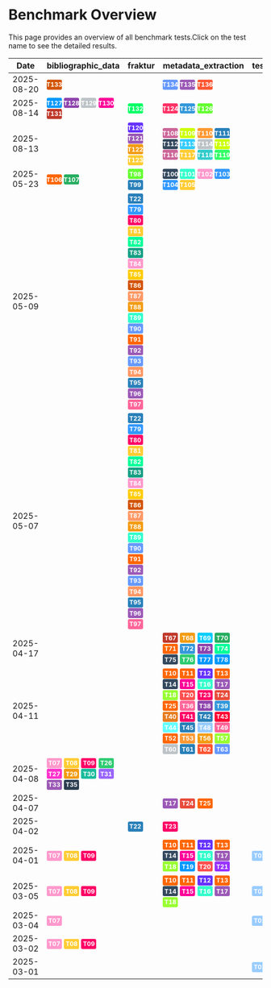 # Benchmark Overview

This page provides an overview of all benchmark tests.Click on the test name to see the detailed results.

<script src="https://code.jquery.com/jquery-3.6.0.min.js"></script>
<link rel="stylesheet" href="https://cdn.datatables.net/1.13.6/css/jquery.dataTables.min.css">
<script src="https://cdn.datatables.net/1.13.6/js/jquery.dataTables.min.js"></script><style>
    /* Square styles */
    .test-rectangle {
        display: inline-flex;
        height: 20px;
        border-radius: 3px;
        text-align: center;
        align-items: center;
        justify-content: center;
        font-size: 12px;
        font-weight: regular;
        color: white;
        padding: 0 5px;
        white-space: nowrap;
        overflow: hidden;
        text-overflow: ellipsis;
    }
    .test-square {
        display: inline-flex;
        width: 30px;
        height: 20px;
        border-radius: 3px;
        text-align: center;
        align-items: center;
        justify-content: center;
        font-size: 12px;
        font-weight: bold;
        color: white;
    }
    /* Inner table styles */
    .inner-table {
        width: 100%;
        border-collapse: collapse;
        margin: 0;
        padding: 0;
    }
    .inner-table th, .inner-table td {
        padding: 4px;
        text-align: left;
        border-bottom: 1px solid #ddd;
    }
    .inner-table th {
        background-color: #f2f2f2;
        font-weight: bold;
    }
</style>
<table id="data-table" class="display">
  <thead><tr>
    <th>Date</th>
    <th>bibliographic_data</th>
    <th>fraktur</th>
    <th>metadata_extraction</th>
    <th>test_benchmark</th>
    <th>test_benchmark2</th>
    <th>zettelkatalog</th>

  </tr></thead>
  <tbody>
<tr>
    <td>2025-08-20</td>
    <td><a href='/archive/2025-08-20/T133'><span class='test-square' style='background-color: #d35400;'>T133</span></a>&nbsp;</td>
    <td></td>
    <td><a href='/archive/2025-08-20/T134'><span class='test-square' style='background-color: #6699ff;'>T134</span></a>&nbsp;<a href='/archive/2025-08-20/T135'><span class='test-square' style='background-color: #9b59b6;'>T135</span></a>&nbsp;<a href='/archive/2025-08-20/T136'><span class='test-square' style='background-color: #ff5733;'>T136</span></a>&nbsp;</td>
    <td></td>
    <td></td>
    <td></td>
</tr>
<tr>
    <td>2025-08-14</td>
    <td><a href='/archive/2025-08-14/T127'><span class='test-square' style='background-color: #0099ff;'>T127</span></a>&nbsp;<a href='/archive/2025-08-14/T128'><span class='test-square' style='background-color: #8e44ad;'>T128</span></a>&nbsp;<a href='/archive/2025-08-14/T129'><span class='test-square' style='background-color: #bdc3c7;'>T129</span></a>&nbsp;<a href='/archive/2025-08-14/T130'><span class='test-square' style='background-color: #ff0099;'>T130</span></a>&nbsp;<a href='/archive/2025-08-14/T131'><span class='test-square' style='background-color: #c0392b;'>T131</span></a>&nbsp;</td>
    <td><a href='/archive/2025-08-14/T132'><span class='test-square' style='background-color: #00ff66;'>T132</span></a>&nbsp;</td>
    <td><a href='/archive/2025-08-14/T124'><span class='test-square' style='background-color: #ff3366;'>T124</span></a>&nbsp;<a href='/archive/2025-08-14/T125'><span class='test-square' style='background-color: #3498db;'>T125</span></a>&nbsp;<a href='/archive/2025-08-14/T126'><span class='test-square' style='background-color: #66ff33;'>T126</span></a>&nbsp;</td>
    <td></td>
    <td></td>
    <td></td>
</tr>
<tr>
    <td>2025-08-13</td>
    <td></td>
    <td><a href='/archive/2025-08-13/T120'><span class='test-square' style='background-color: #6633ff;'>T120</span></a>&nbsp;<a href='/archive/2025-08-13/T121'><span class='test-square' style='background-color: #9b59b6;'>T121</span></a>&nbsp;<a href='/archive/2025-08-13/T122'><span class='test-square' style='background-color: #f39c12;'>T122</span></a>&nbsp;<a href='/archive/2025-08-13/T123'><span class='test-square' style='background-color: #ffcc33;'>T123</span></a>&nbsp;</td>
    <td><a href='/archive/2025-08-13/T108'><span class='test-square' style='background-color: #cc6699;'>T108</span></a>&nbsp;<a href='/archive/2025-08-13/T109'><span class='test-square' style='background-color: #ccff00;'>T109</span></a>&nbsp;<a href='/archive/2025-08-13/T110'><span class='test-square' style='background-color: #ff9933;'>T110</span></a>&nbsp;<a href='/archive/2025-08-13/T111'><span class='test-square' style='background-color: #2980b9;'>T111</span></a>&nbsp;<a href='/archive/2025-08-13/T112'><span class='test-square' style='background-color: #34495e;'>T112</span></a>&nbsp;<a href='/archive/2025-08-13/T113'><span class='test-square' style='background-color: #33ccff;'>T113</span></a>&nbsp;<a href='/archive/2025-08-13/T114'><span class='test-square' style='background-color: #bdc3c7;'>T114</span></a>&nbsp;<a href='/archive/2025-08-13/T115'><span class='test-square' style='background-color: #ccff00;'>T115</span></a>&nbsp;<a href='/archive/2025-08-13/T116'><span class='test-square' style='background-color: #cc6699;'>T116</span></a>&nbsp;<a href='/archive/2025-08-13/T117'><span class='test-square' style='background-color: #ffcc33;'>T117</span></a>&nbsp;<a href='/archive/2025-08-13/T118'><span class='test-square' style='background-color: #33cccc;'>T118</span></a>&nbsp;<a href='/archive/2025-08-13/T119'><span class='test-square' style='background-color: #33ff66;'>T119</span></a>&nbsp;</td>
    <td></td>
    <td></td>
    <td></td>
</tr>
<tr>
    <td>2025-05-23</td>
    <td><a href='/archive/2025-05-23/T106'><span class='test-square' style='background-color: #ff6600;'>T106</span></a>&nbsp;<a href='/archive/2025-05-23/T107'><span class='test-square' style='background-color: #27ae60;'>T107</span></a>&nbsp;</td>
    <td><a href='/archive/2025-05-23/T98'><span class='test-square' style='background-color: #66ff33;'>T98</span></a>&nbsp;<a href='/archive/2025-05-23/T99'><span class='test-square' style='background-color: #2980b9;'>T99</span></a>&nbsp;</td>
    <td><a href='/archive/2025-05-23/T100'><span class='test-square' style='background-color: #34495e;'>T100</span></a>&nbsp;<a href='/archive/2025-05-23/T101'><span class='test-square' style='background-color: #33ffcc;'>T101</span></a>&nbsp;<a href='/archive/2025-05-23/T102'><span class='test-square' style='background-color: #ff99cc;'>T102</span></a>&nbsp;<a href='/archive/2025-05-23/T103'><span class='test-square' style='background-color: #3399ff;'>T103</span></a>&nbsp;<a href='/archive/2025-05-23/T104'><span class='test-square' style='background-color: #3399ff;'>T104</span></a>&nbsp;<a href='/archive/2025-05-23/T105'><span class='test-square' style='background-color: #ffcc33;'>T105</span></a>&nbsp;</td>
    <td></td>
    <td></td>
    <td></td>
</tr>
<tr>
    <td>2025-05-09</td>
    <td></td>
    <td><a href='/archive/2025-05-09/T22'><span class='test-square' style='background-color: #2980b9;'>T22</span></a>&nbsp;<a href='/archive/2025-05-09/T79'><span class='test-square' style='background-color: #3399ff;'>T79</span></a>&nbsp;<a href='/archive/2025-05-09/T80'><span class='test-square' style='background-color: #ff0066;'>T80</span></a>&nbsp;<a href='/archive/2025-05-09/T81'><span class='test-square' style='background-color: #ffcc33;'>T81</span></a>&nbsp;<a href='/archive/2025-05-09/T82'><span class='test-square' style='background-color: #00ff99;'>T82</span></a>&nbsp;<a href='/archive/2025-05-09/T83'><span class='test-square' style='background-color: #16a085;'>T83</span></a>&nbsp;<a href='/archive/2025-05-09/T84'><span class='test-square' style='background-color: #ff99cc;'>T84</span></a>&nbsp;<a href='/archive/2025-05-09/T85'><span class='test-square' style='background-color: #ffcc00;'>T85</span></a>&nbsp;<a href='/archive/2025-05-09/T86'><span class='test-square' style='background-color: #d35400;'>T86</span></a>&nbsp;<a href='/archive/2025-05-09/T87'><span class='test-square' style='background-color: #ff9966;'>T87</span></a>&nbsp;<a href='/archive/2025-05-09/T88'><span class='test-square' style='background-color: #f39c12;'>T88</span></a>&nbsp;<a href='/archive/2025-05-09/T89'><span class='test-square' style='background-color: #33ffcc;'>T89</span></a>&nbsp;<a href='/archive/2025-05-09/T90'><span class='test-square' style='background-color: #6699ff;'>T90</span></a>&nbsp;<a href='/archive/2025-05-09/T91'><span class='test-square' style='background-color: #ff6600;'>T91</span></a>&nbsp;<a href='/archive/2025-05-09/T92'><span class='test-square' style='background-color: #9b59b6;'>T92</span></a>&nbsp;<a href='/archive/2025-05-09/T93'><span class='test-square' style='background-color: #6699ff;'>T93</span></a>&nbsp;<a href='/archive/2025-05-09/T94'><span class='test-square' style='background-color: #ff9966;'>T94</span></a>&nbsp;<a href='/archive/2025-05-09/T95'><span class='test-square' style='background-color: #2980b9;'>T95</span></a>&nbsp;<a href='/archive/2025-05-09/T96'><span class='test-square' style='background-color: #9b59b6;'>T96</span></a>&nbsp;<a href='/archive/2025-05-09/T97'><span class='test-square' style='background-color: #ff6699;'>T97</span></a>&nbsp;</td>
    <td></td>
    <td></td>
    <td></td>
    <td></td>
</tr>
<tr>
    <td>2025-05-07</td>
    <td></td>
    <td><a href='/archive/2025-05-07/T22'><span class='test-square' style='background-color: #2980b9;'>T22</span></a>&nbsp;<a href='/archive/2025-05-07/T79'><span class='test-square' style='background-color: #3399ff;'>T79</span></a>&nbsp;<a href='/archive/2025-05-07/T80'><span class='test-square' style='background-color: #ff0066;'>T80</span></a>&nbsp;<a href='/archive/2025-05-07/T81'><span class='test-square' style='background-color: #ffcc33;'>T81</span></a>&nbsp;<a href='/archive/2025-05-07/T82'><span class='test-square' style='background-color: #00ff99;'>T82</span></a>&nbsp;<a href='/archive/2025-05-07/T83'><span class='test-square' style='background-color: #16a085;'>T83</span></a>&nbsp;<a href='/archive/2025-05-07/T84'><span class='test-square' style='background-color: #ff99cc;'>T84</span></a>&nbsp;<a href='/archive/2025-05-07/T85'><span class='test-square' style='background-color: #ffcc00;'>T85</span></a>&nbsp;<a href='/archive/2025-05-07/T86'><span class='test-square' style='background-color: #d35400;'>T86</span></a>&nbsp;<a href='/archive/2025-05-07/T87'><span class='test-square' style='background-color: #ff9966;'>T87</span></a>&nbsp;<a href='/archive/2025-05-07/T88'><span class='test-square' style='background-color: #f39c12;'>T88</span></a>&nbsp;<a href='/archive/2025-05-07/T89'><span class='test-square' style='background-color: #33ffcc;'>T89</span></a>&nbsp;<a href='/archive/2025-05-07/T90'><span class='test-square' style='background-color: #6699ff;'>T90</span></a>&nbsp;<a href='/archive/2025-05-07/T91'><span class='test-square' style='background-color: #ff6600;'>T91</span></a>&nbsp;<a href='/archive/2025-05-07/T92'><span class='test-square' style='background-color: #9b59b6;'>T92</span></a>&nbsp;<a href='/archive/2025-05-07/T93'><span class='test-square' style='background-color: #6699ff;'>T93</span></a>&nbsp;<a href='/archive/2025-05-07/T94'><span class='test-square' style='background-color: #ff9966;'>T94</span></a>&nbsp;<a href='/archive/2025-05-07/T95'><span class='test-square' style='background-color: #2980b9;'>T95</span></a>&nbsp;<a href='/archive/2025-05-07/T96'><span class='test-square' style='background-color: #9b59b6;'>T96</span></a>&nbsp;<a href='/archive/2025-05-07/T97'><span class='test-square' style='background-color: #ff6699;'>T97</span></a>&nbsp;</td>
    <td></td>
    <td></td>
    <td></td>
    <td></td>
</tr>
<tr>
    <td>2025-04-17</td>
    <td></td>
    <td></td>
    <td><a href='/archive/2025-04-17/T67'><span class='test-square' style='background-color: #c0392b;'>T67</span></a>&nbsp;<a href='/archive/2025-04-17/T68'><span class='test-square' style='background-color: #f39c12;'>T68</span></a>&nbsp;<a href='/archive/2025-04-17/T69'><span class='test-square' style='background-color: #00ccff;'>T69</span></a>&nbsp;<a href='/archive/2025-04-17/T70'><span class='test-square' style='background-color: #27ae60;'>T70</span></a>&nbsp;<a href='/archive/2025-04-17/T71'><span class='test-square' style='background-color: #ff6600;'>T71</span></a>&nbsp;<a href='/archive/2025-04-17/T72'><span class='test-square' style='background-color: #3498db;'>T72</span></a>&nbsp;<a href='/archive/2025-04-17/T73'><span class='test-square' style='background-color: #8e44ad;'>T73</span></a>&nbsp;<a href='/archive/2025-04-17/T74'><span class='test-square' style='background-color: #00ff99;'>T74</span></a>&nbsp;<a href='/archive/2025-04-17/T75'><span class='test-square' style='background-color: #34495e;'>T75</span></a>&nbsp;<a href='/archive/2025-04-17/T76'><span class='test-square' style='background-color: #2ecc71;'>T76</span></a>&nbsp;<a href='/archive/2025-04-17/T77'><span class='test-square' style='background-color: #0099ff;'>T77</span></a>&nbsp;<a href='/archive/2025-04-17/T78'><span class='test-square' style='background-color: #0099ff;'>T78</span></a>&nbsp;</td>
    <td></td>
    <td></td>
    <td></td>
</tr>
<tr>
    <td>2025-04-11</td>
    <td></td>
    <td></td>
    <td><a href='/archive/2025-04-11/T10'><span class='test-square' style='background-color: #ff6600;'>T10</span></a>&nbsp;<a href='/archive/2025-04-11/T11'><span class='test-square' style='background-color: #ff6600;'>T11</span></a>&nbsp;<a href='/archive/2025-04-11/T12'><span class='test-square' style='background-color: #6633ff;'>T12</span></a>&nbsp;<a href='/archive/2025-04-11/T13'><span class='test-square' style='background-color: #ff6600;'>T13</span></a>&nbsp;<a href='/archive/2025-04-11/T14'><span class='test-square' style='background-color: #34495e;'>T14</span></a>&nbsp;<a href='/archive/2025-04-11/T15'><span class='test-square' style='background-color: #ff0099;'>T15</span></a>&nbsp;<a href='/archive/2025-04-11/T16'><span class='test-square' style='background-color: #33ffcc;'>T16</span></a>&nbsp;<a href='/archive/2025-04-11/T17'><span class='test-square' style='background-color: #9b59b6;'>T17</span></a>&nbsp;<a href='/archive/2025-04-11/T18'><span class='test-square' style='background-color: #99ff33;'>T18</span></a>&nbsp;<a href='/archive/2025-04-11/T20'><span class='test-square' style='background-color: #ff5050;'>T20</span></a>&nbsp;<a href='/archive/2025-04-11/T23'><span class='test-square' style='background-color: #ff0066;'>T23</span></a>&nbsp;<a href='/archive/2025-04-11/T24'><span class='test-square' style='background-color: #e74c3c;'>T24</span></a>&nbsp;<a href='/archive/2025-04-11/T25'><span class='test-square' style='background-color: #ff6600;'>T25</span></a>&nbsp;<a href='/archive/2025-04-11/T36'><span class='test-square' style='background-color: #ff6699;'>T36</span></a>&nbsp;<a href='/archive/2025-04-11/T38'><span class='test-square' style='background-color: #8e44ad;'>T38</span></a>&nbsp;<a href='/archive/2025-04-11/T39'><span class='test-square' style='background-color: #3498db;'>T39</span></a>&nbsp;<a href='/archive/2025-04-11/T40'><span class='test-square' style='background-color: #e67e22;'>T40</span></a>&nbsp;<a href='/archive/2025-04-11/T41'><span class='test-square' style='background-color: #ff0066;'>T41</span></a>&nbsp;<a href='/archive/2025-04-11/T42'><span class='test-square' style='background-color: #2980b9;'>T42</span></a>&nbsp;<a href='/archive/2025-04-11/T43'><span class='test-square' style='background-color: #ff0033;'>T43</span></a>&nbsp;<a href='/archive/2025-04-11/T44'><span class='test-square' style='background-color: #66ffff;'>T44</span></a>&nbsp;<a href='/archive/2025-04-11/T45'><span class='test-square' style='background-color: #2980b9;'>T45</span></a>&nbsp;<a href='/archive/2025-04-11/T48'><span class='test-square' style='background-color: #99ccff;'>T48</span></a>&nbsp;<a href='/archive/2025-04-11/T49'><span class='test-square' style='background-color: #ff6699;'>T49</span></a>&nbsp;<a href='/archive/2025-04-11/T52'><span class='test-square' style='background-color: #ff6600;'>T52</span></a>&nbsp;<a href='/archive/2025-04-11/T53'><span class='test-square' style='background-color: #ff9933;'>T53</span></a>&nbsp;<a href='/archive/2025-04-11/T56'><span class='test-square' style='background-color: #f39c12;'>T56</span></a>&nbsp;<a href='/archive/2025-04-11/T57'><span class='test-square' style='background-color: #99ff33;'>T57</span></a>&nbsp;<a href='/archive/2025-04-11/T60'><span class='test-square' style='background-color: #bdc3c7;'>T60</span></a>&nbsp;<a href='/archive/2025-04-11/T61'><span class='test-square' style='background-color: #2980b9;'>T61</span></a>&nbsp;<a href='/archive/2025-04-11/T62'><span class='test-square' style='background-color: #ff5733;'>T62</span></a>&nbsp;<a href='/archive/2025-04-11/T63'><span class='test-square' style='background-color: #6699ff;'>T63</span></a>&nbsp;</td>
    <td></td>
    <td></td>
    <td></td>
</tr>
<tr>
    <td>2025-04-08</td>
    <td><a href='/archive/2025-04-08/T07'><span class='test-square' style='background-color: #ff99cc;'>T07</span></a>&nbsp;<a href='/archive/2025-04-08/T08'><span class='test-square' style='background-color: #ffcc33;'>T08</span></a>&nbsp;<a href='/archive/2025-04-08/T09'><span class='test-square' style='background-color: #ff0066;'>T09</span></a>&nbsp;<a href='/archive/2025-04-08/T26'><span class='test-square' style='background-color: #2ecc71;'>T26</span></a>&nbsp;<a href='/archive/2025-04-08/T27'><span class='test-square' style='background-color: #ff33cc;'>T27</span></a>&nbsp;<a href='/archive/2025-04-08/T29'><span class='test-square' style='background-color: #f39c12;'>T29</span></a>&nbsp;<a href='/archive/2025-04-08/T30'><span class='test-square' style='background-color: #1abc9c;'>T30</span></a>&nbsp;<a href='/archive/2025-04-08/T31'><span class='test-square' style='background-color: #9966ff;'>T31</span></a>&nbsp;<a href='/archive/2025-04-08/T33'><span class='test-square' style='background-color: #9b59b6;'>T33</span></a>&nbsp;<a href='/archive/2025-04-08/T35'><span class='test-square' style='background-color: #2c3e50;'>T35</span></a>&nbsp;</td>
    <td></td>
    <td></td>
    <td></td>
    <td></td>
    <td></td>
</tr>
<tr>
    <td>2025-04-07</td>
    <td></td>
    <td></td>
    <td><a href='/archive/2025-04-07/T17'><span class='test-square' style='background-color: #9b59b6;'>T17</span></a>&nbsp;<a href='/archive/2025-04-07/T24'><span class='test-square' style='background-color: #e74c3c;'>T24</span></a>&nbsp;<a href='/archive/2025-04-07/T25'><span class='test-square' style='background-color: #ff6600;'>T25</span></a>&nbsp;</td>
    <td></td>
    <td></td>
    <td></td>
</tr>
<tr>
    <td>2025-04-02</td>
    <td></td>
    <td><a href='/archive/2025-04-02/T22'><span class='test-square' style='background-color: #2980b9;'>T22</span></a>&nbsp;</td>
    <td><a href='/archive/2025-04-02/T23'><span class='test-square' style='background-color: #ff0066;'>T23</span></a>&nbsp;</td>
    <td></td>
    <td></td>
    <td></td>
</tr>
<tr>
    <td>2025-04-01</td>
    <td><a href='/archive/2025-04-01/T07'><span class='test-square' style='background-color: #ff99cc;'>T07</span></a>&nbsp;<a href='/archive/2025-04-01/T08'><span class='test-square' style='background-color: #ffcc33;'>T08</span></a>&nbsp;<a href='/archive/2025-04-01/T09'><span class='test-square' style='background-color: #ff0066;'>T09</span></a>&nbsp;</td>
    <td></td>
    <td><a href='/archive/2025-04-01/T10'><span class='test-square' style='background-color: #ff6600;'>T10</span></a>&nbsp;<a href='/archive/2025-04-01/T11'><span class='test-square' style='background-color: #ff6600;'>T11</span></a>&nbsp;<a href='/archive/2025-04-01/T12'><span class='test-square' style='background-color: #6633ff;'>T12</span></a>&nbsp;<a href='/archive/2025-04-01/T13'><span class='test-square' style='background-color: #ff6600;'>T13</span></a>&nbsp;<a href='/archive/2025-04-01/T14'><span class='test-square' style='background-color: #34495e;'>T14</span></a>&nbsp;<a href='/archive/2025-04-01/T15'><span class='test-square' style='background-color: #ff0099;'>T15</span></a>&nbsp;<a href='/archive/2025-04-01/T16'><span class='test-square' style='background-color: #33ffcc;'>T16</span></a>&nbsp;<a href='/archive/2025-04-01/T17'><span class='test-square' style='background-color: #9b59b6;'>T17</span></a>&nbsp;<a href='/archive/2025-04-01/T18'><span class='test-square' style='background-color: #99ff33;'>T18</span></a>&nbsp;<a href='/archive/2025-04-01/T19'><span class='test-square' style='background-color: #0099ff;'>T19</span></a>&nbsp;<a href='/archive/2025-04-01/T20'><span class='test-square' style='background-color: #ff5050;'>T20</span></a>&nbsp;<a href='/archive/2025-04-01/T21'><span class='test-square' style='background-color: #9933ff;'>T21</span></a>&nbsp;</td>
    <td><a href='/archive/2025-04-01/T01'><span class='test-square' style='background-color: #99ccff;'>T01</span></a>&nbsp;<a href='/archive/2025-04-01/T02'><span class='test-square' style='background-color: #0099ff;'>T02</span></a>&nbsp;<a href='/archive/2025-04-01/T03'><span class='test-square' style='background-color: #33ccff;'>T03</span></a>&nbsp;</td>
    <td><a href='/archive/2025-04-01/T04'><span class='test-square' style='background-color: #ff3300;'>T04</span></a>&nbsp;<a href='/archive/2025-04-01/T05'><span class='test-square' style='background-color: #2c3e50;'>T05</span></a>&nbsp;<a href='/archive/2025-04-01/T06'><span class='test-square' style='background-color: #33ccff;'>T06</span></a>&nbsp;</td>
    <td></td>
</tr>
<tr>
    <td>2025-03-05</td>
    <td><a href='/archive/2025-03-05/T07'><span class='test-square' style='background-color: #ff99cc;'>T07</span></a>&nbsp;<a href='/archive/2025-03-05/T08'><span class='test-square' style='background-color: #ffcc33;'>T08</span></a>&nbsp;<a href='/archive/2025-03-05/T09'><span class='test-square' style='background-color: #ff0066;'>T09</span></a>&nbsp;</td>
    <td></td>
    <td><a href='/archive/2025-03-05/T10'><span class='test-square' style='background-color: #ff6600;'>T10</span></a>&nbsp;<a href='/archive/2025-03-05/T11'><span class='test-square' style='background-color: #ff6600;'>T11</span></a>&nbsp;<a href='/archive/2025-03-05/T12'><span class='test-square' style='background-color: #6633ff;'>T12</span></a>&nbsp;<a href='/archive/2025-03-05/T13'><span class='test-square' style='background-color: #ff6600;'>T13</span></a>&nbsp;<a href='/archive/2025-03-05/T14'><span class='test-square' style='background-color: #34495e;'>T14</span></a>&nbsp;<a href='/archive/2025-03-05/T15'><span class='test-square' style='background-color: #ff0099;'>T15</span></a>&nbsp;<a href='/archive/2025-03-05/T16'><span class='test-square' style='background-color: #33ffcc;'>T16</span></a>&nbsp;<a href='/archive/2025-03-05/T17'><span class='test-square' style='background-color: #9b59b6;'>T17</span></a>&nbsp;<a href='/archive/2025-03-05/T18'><span class='test-square' style='background-color: #99ff33;'>T18</span></a>&nbsp;</td>
    <td><a href='/archive/2025-03-05/T01'><span class='test-square' style='background-color: #99ccff;'>T01</span></a>&nbsp;<a href='/archive/2025-03-05/T02'><span class='test-square' style='background-color: #0099ff;'>T02</span></a>&nbsp;<a href='/archive/2025-03-05/T03'><span class='test-square' style='background-color: #33ccff;'>T03</span></a>&nbsp;</td>
    <td><a href='/archive/2025-03-05/T04'><span class='test-square' style='background-color: #ff3300;'>T04</span></a>&nbsp;<a href='/archive/2025-03-05/T05'><span class='test-square' style='background-color: #2c3e50;'>T05</span></a>&nbsp;<a href='/archive/2025-03-05/T06'><span class='test-square' style='background-color: #33ccff;'>T06</span></a>&nbsp;</td>
    <td></td>
</tr>
<tr>
    <td>2025-03-04</td>
    <td><a href='/archive/2025-03-04/T07'><span class='test-square' style='background-color: #ff99cc;'>T07</span></a>&nbsp;</td>
    <td></td>
    <td></td>
    <td><a href='/archive/2025-03-04/T01'><span class='test-square' style='background-color: #99ccff;'>T01</span></a>&nbsp;</td>
    <td></td>
    <td></td>
</tr>
<tr>
    <td>2025-03-02</td>
    <td><a href='/archive/2025-03-02/T07'><span class='test-square' style='background-color: #ff99cc;'>T07</span></a>&nbsp;<a href='/archive/2025-03-02/T08'><span class='test-square' style='background-color: #ffcc33;'>T08</span></a>&nbsp;<a href='/archive/2025-03-02/T09'><span class='test-square' style='background-color: #ff0066;'>T09</span></a>&nbsp;</td>
    <td></td>
    <td></td>
    <td></td>
    <td><a href='/archive/2025-03-02/T06'><span class='test-square' style='background-color: #33ccff;'>T06</span></a>&nbsp;</td>
    <td></td>
</tr>
<tr>
    <td>2025-03-01</td>
    <td></td>
    <td></td>
    <td></td>
    <td><a href='/archive/2025-03-01/T01'><span class='test-square' style='background-color: #99ccff;'>T01</span></a>&nbsp;<a href='/archive/2025-03-01/T02'><span class='test-square' style='background-color: #0099ff;'>T02</span></a>&nbsp;<a href='/archive/2025-03-01/T03'><span class='test-square' style='background-color: #33ccff;'>T03</span></a>&nbsp;</td>
    <td><a href='/archive/2025-03-01/T04'><span class='test-square' style='background-color: #ff3300;'>T04</span></a>&nbsp;<a href='/archive/2025-03-01/T05'><span class='test-square' style='background-color: #2c3e50;'>T05</span></a>&nbsp;</td>
    <td></td>
</tr>

  </tbody>
</table>

<script>
  $(document).ready(function() {
    $('#data-table').DataTable({
      "paging": true,
      "searching": true,
      "ordering": true,
      "info": true,
      "lengthMenu": [[10, 20, -1], [10, 20, "All"]],
    });
  });
</script>
